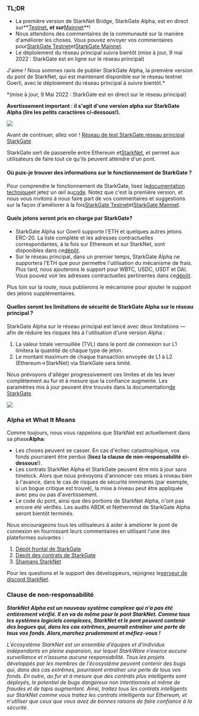 ### TL;DR

* La première version de StarkNet Bridge, StarkGate Alpha, est en direct sur**[Testnet](https://goerli.starkgate.starknet.io/)**, et sur**[Mainnet](https://starkgate.starknet.io/)**!
* Nous attendons des commentaires de la communauté sur la manière d'améliorer les choses. Vous pouvez envoyer vos commentaires pour[StarkGate Testnet](https://forms.reform.app/starkware/StarkGate_Feedback/yhyalh)et[StarkGate Mainnet](https://forms.reform.app/TeRuSp/StarkGate-Feedback-Mainnet/bcoscx).
* Le déploiement du réseau principal suivra bientôt (mise à jour, 9 mai 2022 : StarkGate est en ligne sur le réseau principal)

J'aime ! Nous sommes ravis de publier StarkGate Alpha, la première version du pont de StarkNet, qui est maintenant disponible sur le réseau testnet Goerli, avec le déploiement du réseau principal à suivre bientôt.*

\*(mise à jour, 9 Mai 2022 : StarkGate est en direct sur le réseau principal)

**Avertissement important : il s'agit d'une version alpha sur StarkGate Alpha (lire les petits caractères ci-dessous!).**

![](/assets/starkgate_01.png)

Avant de continuer, allez voir ! [Réseau de test StarkGate](https://goerli.starkgate.starknet.io/),[réseau principal StarkGate](https://starkgate.starknet.io/)

StarkGate sert de passerelle entre Ethereum et[StarkNet](https://starknet.io/), et permet aux utilisateurs de faire tout ce qu'ils peuvent attendre d'un pont.

#### **Où puis-je trouver des informations sur le fonctionnement de StarkGate ?**

Pour comprendre le fonctionnement de StarkGate, lisez la[documentation technique](https://docs.starknet.io/docs/L1%3C%3EL2%20Communication/token-bridge)et jetez un œil au[code](https://github.com/starkware-libs/starkgate-contracts/tree/main/src/starkware/starknet/apps/starkgate). Notez que c'est la première version, et nous vous invitons à nous faire part de vos commentaires et suggestions sur la façon d'améliorer à la fois[StarkGate Testnet](https://forms.reform.app/starkware/StarkGate_Feedback/yhyalh)et[StarkGate Mainnet](https://forms.reform.app/TeRuSp/StarkGate-Feedback-Mainnet/bcoscx).

#### **Quels jetons seront pris en charge par StarkGate?**

* StarkGate Alpha sur Goerli supporte l'ETH et quelques autres jetons ERC-20. La liste complète et les adresses contractuelles correspondantes, à la fois sur Ethereum et sur StarkNet, sont disponibles dans ce[dépôt](https://github.com/starkware-libs/starknet-addresses).
* Sur le réseau principal, dans un premier temps, StarkGate Alpha ne supportera l'ETH que pour permettre l'utilisation du mécanisme de frais. Plus tard, nous ajouterons le support pour WBTC, USDC, USDT et DAI. Vous pouvez voir les adresses contractuelles pertinentes dans ce[dépôt](https://github.com/starkware-libs/starknet-addresses/blob/master/bridged_tokens/mainnet.json).

Plus loin sur la route, nous publierons le mécanisme pour ajouter le support des jetons supplémentaires.

#### **Quelles seront les limitations de sécurité de StarkGate Alpha sur le réseau principal ?**

StarkGate Alpha sur le réseau principal est lancé avec deux limitations — afin de réduire les risques liés à l'utilisation d'une version Alpha :

1. La valeur totale verrouillée (TVL) dans le pont de connexion sur L1 limitera la quantité de chaque type de jeton.
2. Le montant maximum de chaque transaction envoyée de L1 à L2 (Ethereum→StarkNet) via StarkGate sera limité.

Nous prévoyons d'alléger progressivement ces limites et de les lever complètement au fur et à mesure que la confiance augmente. Les paramètres mis à jour peuvent être trouvés dans la documentation[de StarkGate](https://docs.starknet.io/docs/L1%3C%3EL2%20Communication/token-bridge).

![](/assets/starkgate_02.png)

### Alpha et What It Means

Comme toujours, nous vous rappelons que StarkNet est actuellement dans sa phase**Alpha**:

* Les choses peuvent se casser. En cas d'échec catastrophique, vos fonds pourraient être perdus (**lisez la clause de non-responsabilité ci-dessous**!).
* Les contrats StarkNet Alpha et StarkGate peuvent être mis à jour sans timelock. Alors que nous prévoyons d'annoncer ces mises à niveau bien à l'avance, dans le cas de risques de sécurité imminents (par exemple, si un bogue critique est trouvé), la mise à niveau peut être appliquée avec peu ou pas d'avertissement.
* Le code du pont, ainsi que des portions de StarkNet Alpha, n'ont pas encore été vérifiés. Les audits ABDK et Nethermind de StarkGate Alpha seront bientôt terminés.

Nous encourageons tous les utilisateurs à aider à améliorer le pont de connexion en fournissant leurs commentaires en utilisant l'une des plateformes suivantes :

1. [Dépôt frontal de StarkGate](https://github.com/starkware-libs/starkgate-frontend)
2. [Dépôt des contrats de StarkGate](https://github.com/starkware-libs/starkgate-contracts/tree/main/src/starkware/starknet/apps/starkgate)
3. [Shamans StarkNet](http://community.starknet.io/)

Pour les questions et le support des développeurs, rejoignez le[serveur de discord StarkNet](https://discord.gg/uJ9HZTUk2Y).

### Clause de non-responsabilité

***StarkNet Alpha est un nouveau système complexe qui n'a pas été entièrement vérifié. Il en va de même pour le pont StarkNet. Comme tous les systèmes logiciels complexes, StarkNet et le pont peuvent contenir des bogues qui, dans les cas extrêmes, pourrait entraîner une perte de tous vos fonds. Alors,***marchez prudemment et méfiez-vous !******

*L’écosystème StarkNet est un ensemble d’équipes et d’individus indépendants en pleine expansion, sur lequel StarkWare n’exerce aucune surveillance et n’assume aucune responsabilité. Tous les projets développés par les membres de l'écosystème peuvent contenir des bugs qui, dans des cas extrêmes, pourraient entraîner une perte de tous vos fonds. En outre, au fur et à mesure que des contrats plus intelligents sont déployés, le potentiel de bugs dangereux non intentionnés et même de fraudes et de tapis augmentent. Ainsi, traitez tous les contrats intelligents sur StarkNet comme vous traitez les contrats intelligents sur Ethereum, et n'utiliser que ceux que vous avez de bonnes raisons de faire confiance à la sécurité.*
